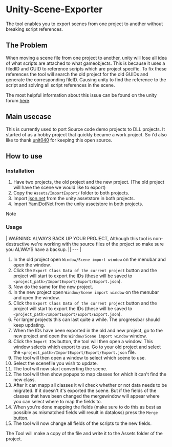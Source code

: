 # Unity-Scene-Exporter

The tool enables you to export scenes from one project to another without breaking script references.

## The Problem

When moving a scene file from one project to another, unity will lose all idea of what scripts are attached to what gameobjects. This is because it uses a filedID and GUID to reference scripts which are project specific. To fix these references the tool will search the old project for the old GUIDs and generate the corresponding fileID. Causing unity to find the reference to the script and solving all script references in the scene.

The most helpful information about this issue can be found on the unity forum [here](https://forum.unity.com/threads/yaml-fileid-hash-function-for-dll-scripts.252075/).

## Main usecase

This is currently used to port Source code demo projects to DLL projects. It started of as a hobby project that quickly became a work project. So i'd also like to thank [unit040](https://www.unit040.com) for keeping this open source.

## How to use

### Installation

1. Have two projects, the old project and the new project. (The old project will have the scene we would like to export)
2. Copy the `Assets/ImportExport/` folder to both projects.
3. Import [json.net](https://assetstore.unity.com/packages/tools/input-management/json-net-for-unity-11347) from the unity assetstore in both projects.
4. Import [YamlDotNet](https://assetstore.unity.com/packages/tools/integration/yamldotnet-for-unity-36292) from the unity assetstore in both projects.

Note

### Usage

| WARNING: ALWAYS BACK UP YOUR PROJECT, Although this tool is non-destructive we're working with the source files of the project so make sure you ALWAYS have a backup. || --- |

1. In the old project open `Window/Scene import window` on the menubar and open the window.
2. Click the `Export Class Data of the current project` button and the project will start to export the IDs (these will be saved to `<project_path>/ImportExport/Export/Export.json`).
3. Now do the same for the new project.
4. In the new project open `Window/Scene import window` on the menubar and open the window.
5. Click the `Export Class Data of the current project` button and the project will start to export the IDs (these will be saved to `<project_path>/ImportExport/Export/Export.json`).
6. For larger projects this can last quite a while. The progressbar should keep updating.
7. When the IDs have been exported in the old and new project, go to the new project and open the `Window/Scene import window` window.
8. Click the `Import IDs` button, the tool will then open a window. This window selects which  export to use. Go to your old project and select the `<project_path>/ImportExport/Export/Export.json` file.
9. The tool will then open a window to select which scene to use.
10. Select the scenefile you wish to update.
11. The tool will now start converting the scene.
12. The tool will then show popups to map classes for which it can't find the new class.
13. After it can mapp all classes it wil check whether or not data needs to be migrated. If it doesn't it's exported the scene. But if the fields of the classes that have been changed the mergewindow will appear where you can select where to map the fields to.
14. When you're done mapping the fields (make sure to do this as best as possible as mismatched fields will result in dataloss) press the `Merge` button.
15. The tool will now  change all fields of the scripts to the new fields.

The Tool will make a copy of the file and write it to the Assets folder of the project.
